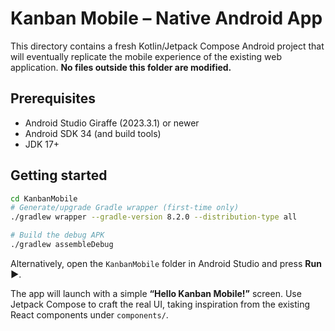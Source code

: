 # Kanban Mobile – Native Android App

This directory contains a fresh Kotlin/Jetpack Compose Android project that will eventually replicate the mobile experience of the existing web application. **No files outside this folder are modified.**

## Prerequisites

* Android Studio Giraffe (2023.3.1) or newer
* Android SDK 34 (and build tools)
* JDK 17+

## Getting started

```bash
cd KanbanMobile
# Generate/upgrade Gradle wrapper (first-time only)
./gradlew wrapper --gradle-version 8.2.0 --distribution-type all

# Build the debug APK
./gradlew assembleDebug
```

Alternatively, open the `KanbanMobile` folder in Android Studio and press **Run ▶️**.

The app will launch with a simple **“Hello Kanban Mobile!”** screen. Use Jetpack Compose to craft the real UI, taking inspiration from the existing React components under `components/`.